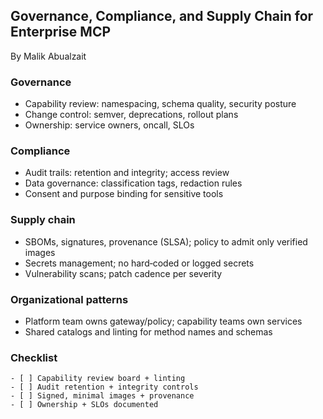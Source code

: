 ## Governance, Compliance, and Supply Chain for Enterprise MCP

By Malik Abualzait

### Governance

- Capability review: namespacing, schema quality, security posture
- Change control: semver, deprecations, rollout plans
- Ownership: service owners, oncall, SLOs

### Compliance

- Audit trails: retention and integrity; access review
- Data governance: classification tags, redaction rules
- Consent and purpose binding for sensitive tools

### Supply chain

- SBOMs, signatures, provenance (SLSA); policy to admit only verified images
- Secrets management; no hard‑coded or logged secrets
- Vulnerability scans; patch cadence per severity

### Organizational patterns

- Platform team owns gateway/policy; capability teams own services
- Shared catalogs and linting for method names and schemas

### Checklist

```text
- [ ] Capability review board + linting
- [ ] Audit retention + integrity controls
- [ ] Signed, minimal images + provenance
- [ ] Ownership + SLOs documented
```





